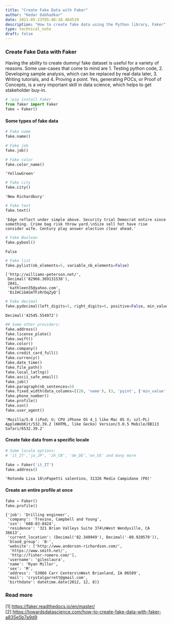 ```yaml
---
title: "Create Fake Data with Faker"
author: "Kedar Dabhadkar"
date: 2021-05-23T05:46:18.464519
description: "How to create fake data using the Python library, Faker"
type: technical_note
draft: false
---
```

### Create Fake Data with Faker

Having the ability to create dummy/ fake dataset is useful for a variety of reasons. Some use-cases that come to mind are 1. Testing python code, 2. Developing sample analysis, which can be replaced by real data later, 3. Writing tutorials, and 4. Proving a point. Yes, generating POCs, or Proof of Concepts, is a very important skill in data science, which helps to get stakeholder buy-in.


```python
# !pip install Faker
from faker import Faker
fake = Faker()
```

#### Some types of fake data


```python
# Fake name
fake.name()
```


```python
# Fake job
fake.job()
```


```python
# Fake color
fake.color_name()
```




    'YellowGreen'




```python
# Fake city
fake.city()
```




    'New Richardbury'




```python
# Fake text
fake.text()
```




    'Edge reflect under simple above. Security trial Democrat entire since something. Crime bag risk throw yard.\nSize sell hot have rise consider wife. Century play answer election clear ahead.'




```python
# Fake Boolean
fake.pybool()
```




    False




```python
# Fake list
fake.pylist(nb_elements=5, variable_nb_elements=False)
```




    ['http://williams-peterson.net/',
     Decimal('82966.369131538'),
     2841,
     'kathleen35@yahoo.com',
     'DiIHCibASmTFzRrDqZyQ']




```python
# Fake decimal
fake.pydecimal(left_digits=5, right_digits=6, positive=False, min_value=None, max_value=None)
```




    Decimal('42545.554972')




```python
## Some other providers:
fake.address()
fake.license_plate()
fake.swift()
fake.color()
fake.company()
fake.credit_card_full()
fake.currency()
fake.date_time()
fake.file_path()
fake.local_latlng()
fake.ascii_safe_email()
fake.job()
fake.paragraph(nb_sentences=5)
fake.fixed_width(data_columns=[(20, 'name'), (3, 'pyint', {'min_value':50, 'max_value':100})], align='right', num_rows=2)
fake.phone_number()
fake.profile()
fake.ssn()
fake.user_agent()
```




    'Mozilla/5.0 (iPod; U; CPU iPhone OS 4_1 like Mac OS X; szl-PL) AppleWebKit/532.39.2 (KHTML, like Gecko) Version/3.0.5 Mobile/8B113 Safari/6532.39.2'



#### Create fake data from a specific locale


```python
# Some locale options:
# 'it_IT','ja_JP', 'zh_CN', 'de_DE','en_US' and many more

fake = Faker('it_IT')
fake.address()
```




    'Rotonda Lisa 18\nPapetti salentino, 31326 Medio Campidano (PO)'



#### Create an entire profile at once


```python
fake = Faker()
fake.profile()
```




    {'job': 'Drilling engineer',
     'company': 'Trevino, Campbell and Young',
     'ssn': '608-83-8424',
     'residence': '321 Brian Valleys Suite 374\nWest Wendyville, CA 36613',
     'current_location': (Decimal('82.340949'), Decimal('-80.920579')),
     'blood_group': 'B-',
     'website': ['http://www.anderson-richardson.com/',
      'https://www.smith.net/',
      'http://fisher-romero.com/'],
     'username': 'gileslaura',
     'name': 'Ryan Miller',
     'sex': 'M',
     'address': '53066 Carr Centers\nWest Brianland, IA 06589',
     'mail': 'crystalgarrett@gmail.com',
     'birthdate': datetime.date(2012, 12, 8)}



### Read more

[1] https://faker.readthedocs.io/en/master/ <br>
[2] https://towardsdatascience.com/how-to-create-fake-data-with-faker-a835e5b7a9d9
